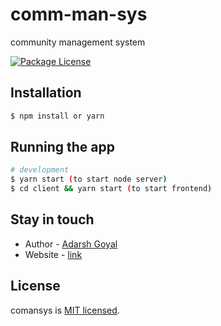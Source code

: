 # comm-man-sys
community management system    
<p>
<a href="https://www.npmjs.com/~nestjscore"><img src="https://img.shields.io/npm/l/@nestjs/core.svg" alt="Package License" /></a>
</p>

## Installation

```bash
$ npm install or yarn
```

## Running the app

```bash
# development
$ yarn start (to start node server)
$ cd client && yarn start (to start frontend)

```

## Stay in touch

- Author - [Adarsh Goyal](http://adarshgoyal.me/)
- Website - [link](https://confident-sinoussi-91206d.netlify.app/)

## License

comansys is [MIT licensed](LICENSE).

